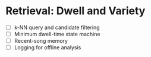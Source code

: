 # Retrieval: Dwell and Variety

- [ ] k-NN query and candidate filtering
- [ ] Minimum dwell-time state machine
- [ ] Recent-song memory
- [ ] Logging for offline analysis
